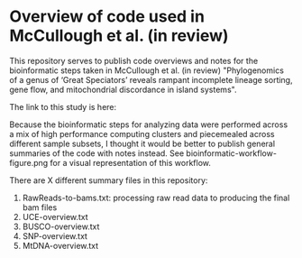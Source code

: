# Overview of code used in McCullough et al. (in review) 

This repository serves to publish code overviews and notes for the bioinformatic steps taken in McCullough et al. (in review) "Phylogenomics of a genus of ‘Great Speciators’ reveals rampant incomplete lineage sorting, gene flow, and mitochondrial discordance in island systems". 

The link to this study is here: 

Because the bioinformatic steps for analyzing data were performed across a mix of high performance computing clusters and piecemealed across different sample subsets, I thought it would be better to publish general summaries of the code with notes instead. See bioinformatic-workflow-figure.png for a visual representation of this workflow. 

There are X different summary files in this repository: 
1. RawReads-to-bams.txt: processing raw read data to producing the final bam files
2. UCE-overview.txt
3. BUSCO-overview.txt
4. SNP-overview.txt
5. MtDNA-overview.txt 

